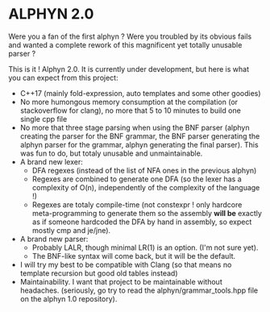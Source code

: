 # ALPHYN 2.0

Were you a fan of the first alphyn ? Were you troubled by its obvious fails and
wanted a complete rework of this magnificent yet totally unusable parser ?

This is it ! Alphyn 2.0. It is currently under development, but here is what you can expect from this project:

- C++17 (mainly fold-expression, auto templates and some other goodies)
- No more humongous memory consumption at the compilation (or stackoverflow for clang), no more that 5 to 10 minutes to build one single cpp file
- No more that three stage parsing when using the BNF parser (alphyn creating the parser for the BNF grammar, the BNF parser generating the alphyn parser for the grammar, alphyn generating the final parser).
  This was fun to do, but totaly unusable and unmaintainable.
- A brand new lexer:
  - DFA regexes (instead of the list of NFA ones in the previous alphyn)
  - Regexes are combined to generate one DFA (so the lexer has a complexity of O(n), independently of the complexity of the language !)
  - Regexes are totaly compile-time (not constexpr ! only hardcore meta-programming to generate them so the assembly **will be** exactly
    as if someone hardcoded the DFA by hand in assembly, so expect mostly cmp and je/jne).
- A brand new parser:
  - Probably LALR, though minimal LR(1) is an option. (I'm not sure yet).
  - The BNF-like syntax will come back, but it will be the default.
- I will try my best to be compatible with Clang (so that means no template recursion but good old tables instead)
- Maintainability. I want that project to be maintainable without headaches. (seriously, go try to read the alphyn/grammar_tools.hpp file on the alphyn 1.0 repository).

